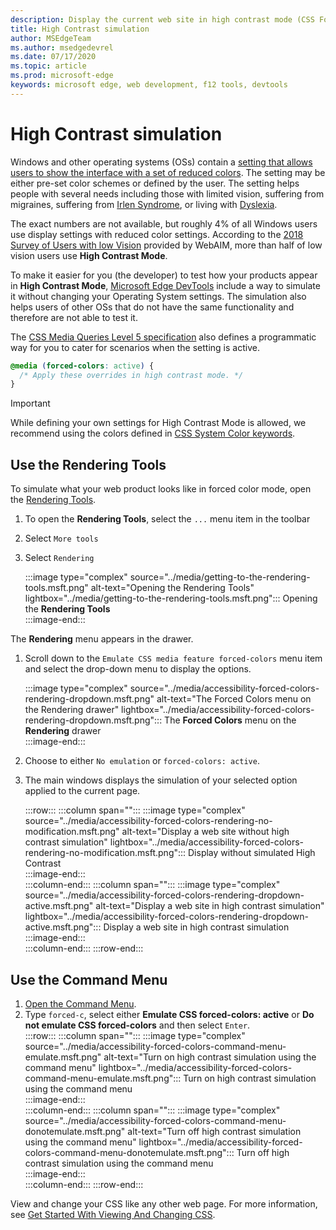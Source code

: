 ```yaml
---
description: Display the current web site in high contrast mode (CSS Forced Color)
title: High Contrast simulation
author: MSEdgeTeam
ms.author: msedgedevrel
ms.date: 07/17/2020
ms.topic: article
ms.prod: microsoft-edge
keywords: microsoft edge, web development, f12 tools, devtools
---
```


# High Contrast simulation  

Windows and other operating systems \(OSs\) contain a [setting that allows users to show the interface with a set of reduced colors][WindowsHighContrastMode].  The setting may be either pre-set color schemes or defined by the user.  The setting helps people with several needs including those with limited vision, suffering from migraines, suffering from [Irlen Syndrome][WikiIrlenSyndrome], or living with [Dyslexia][WikiDyslexia].  

The exact numbers are not available, but roughly 4% of all Windows users use display settings with reduced color settings.  According to the [2018 Survey of Users with low Vision][WebaimProjectsLowvisionsurvey2Contrastmode] provided by WebAIM, more than half of low vision users use **High Contrast Mode**.  

To make it easier for you \(the developer\) to test how your products appear in **High Contrast Mode**, [Microsoft Edge DevTools][DevtoolsGuideChromiumMain] include a way to simulate it without changing your Operating System settings.  The simulation also helps users of other OSs that do not have the same functionality and therefore are not able to test it.  

The [CSS Media Queries Level 5 specification][CsswgDraftsMediaqueries5ForcedColors] also defines a programmatic way for you to cater for scenarios when the setting is active.  

```css
@media (forced-colors: active) {
  /* Apply these overrides in high contrast mode. */
}
```  

> [!IMPORTANT]
> While defining your own settings for High Contrast Mode is allowed, we recommend using the colors defined in [CSS System Color keywords][CsswgDraftsColorsSystem].  

## Use the Rendering Tools  

To simulate what your web product looks like in forced color mode, open the [Rendering Tools][DevtoolsGuideChromiumRenderingTools].  

1.  To open the **Rendering Tools**, select the `...` menu item in the toolbar  
1.  Select `More tools`  
1.  Select `Rendering`  
    
    :::image type="complex" source="../media/getting-to-the-rendering-tools.msft.png" alt-text="Opening the Rendering Tools" lightbox="../media/getting-to-the-rendering-tools.msft.png":::
       Opening the **Rendering Tools**  
    :::image-end:::  

The **Rendering** menu appears in the drawer.  

1.  Scroll down to the `Emulate CSS media feature forced-colors` menu item and select the drop-down menu to display the options.  
    
    :::image type="complex" source="../media/accessibility-forced-colors-rendering-dropdown.msft.png" alt-text="The Forced Colors menu on the Rendering drawer" lightbox="../media/accessibility-forced-colors-rendering-dropdown.msft.png":::
       The **Forced Colors** menu on the **Rendering** drawer  
    :::image-end:::  
    
1.  Choose to either `No emulation` or `forced-colors: active`.  
    
1.  The main windows displays the simulation of your selected option applied to the current page.  
    
    :::row:::
       :::column span="":::
          :::image type="complex" source="../media/accessibility-forced-colors-rendering-no-modification.msft.png" alt-text="Display a web site without high contrast simulation" lightbox="../media/accessibility-forced-colors-rendering-no-modification.msft.png":::
             Display without simulated High Contrast  
          :::image-end:::  
       :::column-end:::
       :::column span="":::
          :::image type="complex" source="../media/accessibility-forced-colors-rendering-dropdown-active.msft.png" alt-text="Display a web site in high contrast simulation" lightbox="../media/accessibility-forced-colors-rendering-dropdown-active.msft.png":::
             Display a web site in high contrast simulation  
          :::image-end:::  
       :::column-end:::
    :::row-end:::
    
## Use the Command Menu  

1.  [Open the Command Menu][DevtoolsGuideChromiumCommandMenuIndexOpen].  
1.  Type `forced-c`, select either **Emulate CSS forced-colors: active** or **Do not emulate CSS forced-colors**  and then select `Enter`.  
    :::row:::
       :::column span="":::
          :::image type="complex" source="../media/accessibility-forced-colors-command-menu-emulate.msft.png" alt-text="Turn on high contrast simulation using the command menu" lightbox="../media/accessibility-forced-colors-command-menu-emulate.msft.png":::
              Turn on high contrast simulation using the command menu  
          :::image-end:::  
       :::column-end:::
       :::column span="":::
          :::image type="complex" source="../media/accessibility-forced-colors-command-menu-donotemulate.msft.png" alt-text="Turn off high contrast simulation using the command menu" lightbox="../media/accessibility-forced-colors-command-menu-donotemulate.msft.png":::
             Turn off high contrast simulation using the command menu  
          :::image-end:::  
       :::column-end:::
    :::row-end:::  

View and change your CSS like any other web page.  For more information, see [Get Started With Viewing And Changing CSS][DevtoolsGuideChromiumCssIndex].  

<!-- links --> 

[DevtoolsGuideChromiumMain]: ../../devtools-guide-chromium.md "Microsoft Edge (Chromium) Developer Tools | Microsoft Docs"  
[DevtoolsGuideChromiumCommandMenuIndexOpen]: ../command-menu/index.md#open-the-command-menu "Open the Command Menu - Run Commands With The Microsoft Edge DevTools Command Menu | Microsoft Docs"  
[DevtoolsGuideChromiumCssIndex]: ../css/index.md "Get Started With Viewing And Changing CSS | Microsoft Docs"  
[DevtoolsGuideChromiumRenderingTools]: ../rendering-tools/index.md "Microsoft Edge (Chromium) Rendering Tools | Microsoft Docs"  

[CsswgDraftsColorsSystem]: https://drafts.csswg.org/css-color#css-system-colors "CSS System Colors"  
[CsswgDraftsMediaqueries5ForcedColors]: https://drafts.csswg.org/mediaqueries-5#forced-colors "CSS Media Queries Specification on forced colors "  

[WebaimProjectsLowvisionsurvey2Contrastmode]: https://webaim.org/projects/lowvisionsurvey2#contrastMode "High Contrast Modes - Survey of Users with Low Vision #2 Results | WebAIM"  

[WindowsHighContrastMode]: https://support.microsoft.com/help/13862 "How to enable high contrast mode in Windows 10"  

[WikiDyslexia]: https://en.wikipedia.org/wiki/Dyslexia "Dyslexia | Wikipedia"  
[WikiIrlenSyndrome]: https://en.wikipedia.org/wiki/Irlen_syndrome "Irlen Syndrome | Wikipedia"  

